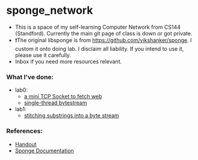 # sponge_network

- This is a space of my self-learning Computer Network from CS144 (Standford). Currently the main git page of class is down or got private.
- ❗️The original libsponge is from https://github.com/vikshanker/sponge. I custom it onto doing lab. I disclaim all liability. If you intend to use it, please use it carefully. 
- Inbox if you need more resources relevant.

### What I've done:
- lab0:
    - [a mini TCP Socket to fetch web](https://github.com/duongphannamhung/sponge_network/blob/main/sponge-network/apps/webget.cc)
    - [single-thread bytestream](https://github.com/duongphannamhung/sponge_network/blob/main/sponge-network/libsponge/byte_stream.cc)
- lab1:
    - [stitching substrings into a byte stream](https://github.com/duongphannamhung/sponge_network/blob/main/sponge-network/libsponge/stream_reassembler.cc)

### References:
- [Handout](https://kangyupl.gitee.io/cs144.github.io)
- [Sponge Documentation](https://kangyupl.gitee.io/cs144.github.io/doc/lab0/annotated.html)
